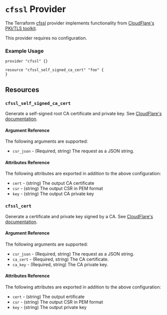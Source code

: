 # `cfssl` Provider

The Terraform [cfssl](https://github.com/EvilSuperstars/terraform-provider-cfssl) provider implements functionality from [CloudFlare's PKI/TLS toolkit](https://github.com/cloudflare/cfssl).

This provider requires no configuration.

### Example Usage

```hcl
provider "cfssl" {}

resource "cfssl_self_signed_ca_cert" "foo" {
}
```

## Resources

### `cfssl_self_signed_ca_cert`

Generate a self-signed root CA certificate and private key.
See [CloudFlare's documentation](https://github.com/cloudflare/cfssl#generating-self-signed-root-ca-certificate-and-private-key).

#### Argument Reference

The following arguments are supported:

* `csr_json` - (Required, string) The request as a JSON string.

#### Attributes Reference

The following attributes are exported in addition to the above configuration:

* `cert` - (string) The output CA certificate
* `csr` - (string) The output CSR in PEM format
* `key` - (string) The output CA private key

### `cfssl_cert`

Generate a certificate and private key signed by a CA.
See [CloudFlare's documentation](https://github.com/cloudflare/cfssl#generating-a-local-issued-certificate-and-private-key).

#### Argument Reference

The following arguments are supported:

* `csr_json` - (Required, string) The request as a JSON string.
* `ca_cert` - (Required, string) The CA certificate.
* `ca_key` - (Required, string) The CA private key.

#### Attributes Reference

The following attributes are exported in addition to the above configuration:

* `cert` - (string) The output ertificate
* `csr` - (string) The output CSR in PEM format
* `key` - (string) The output private key
